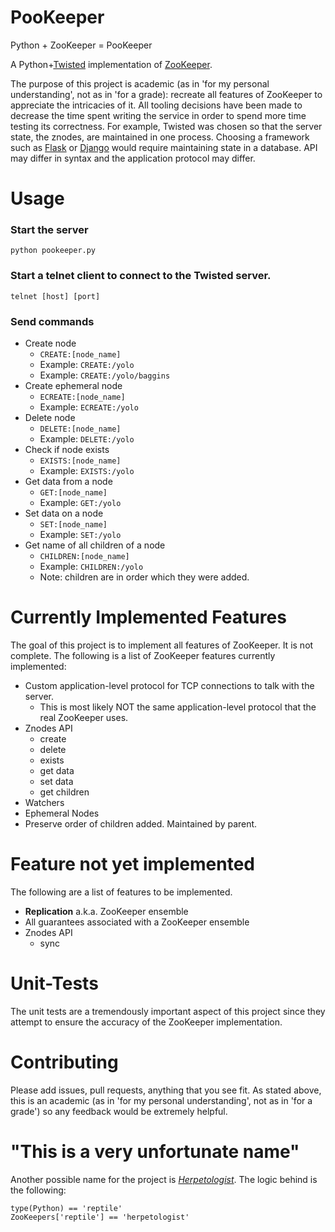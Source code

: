 # PooKeeper

Python + ZooKeeper = PooKeeper

A Python+[Twisted](https://twistedmatrix.com/trac/) implementation of [ZooKeeper](http://zookeeper.apache.org/).

The purpose of this project is academic (as in 'for my personal understanding', not as in 'for a grade):
recreate all features of ZooKeeper to appreciate the intricacies of it.
All tooling decisions have been made to decrease the time spent writing the service in order to spend more time testing its correctness.
For example, Twisted was chosen so that the server state, the znodes, are maintained in one process.
Choosing a framework such as [Flask](http://flask.pocoo.org/) or [Django](https://www.djangoproject.com/) would require maintaining state in a database.
API may differ in syntax and the application protocol may differ.

# Usage

### Start the server

    python pookeeper.py

### Start a telnet client to connect to the Twisted server.

    telnet [host] [port]

### Send commands

* Create node
    * `CREATE:[node_name]`
    * Example: `CREATE:/yolo`
    * Example: `CREATE:/yolo/baggins`
* Create ephemeral node
    * `ECREATE:[node_name]`
    * Example: `ECREATE:/yolo`
* Delete node
    * `DELETE:[node_name]`
    * Example: `DELETE:/yolo`
* Check if node exists
    * `EXISTS:[node_name]`
    * Example: `EXISTS:/yolo`
* Get data from a node
    * `GET:[node_name]`
    * Example: `GET:/yolo`
* Set data on a node
    * `SET:[node_name]`
    * Example: `SET:/yolo`
* Get name of all children of a node
    * `CHILDREN:[node_name]`
    * Example: `CHILDREN:/yolo` 
    * Note: children are in order which they were added.

# Currently Implemented Features

The goal of this project is to implement all features of ZooKeeper. It is not complete. The following is a list of ZooKeeper features currently implemented:

* Custom application-level protocol for TCP connections to talk with the server.
    * This is most likely NOT the same application-level protocol that the real ZooKeeper uses.
* Znodes API
    * create
    * delete
    * exists
    * get data
    * set data
    * get children
* Watchers
* Ephemeral Nodes
* Preserve order of children added. Maintained by parent.

# Feature not yet implemented

The following are a list of features to be implemented.

* __Replication__ a.k.a. ZooKeeper ensemble
* All guarantees associated with a ZooKeeper ensemble
* Znodes API
    * sync

# Unit-Tests

The unit tests are a tremendously important aspect of this project since they attempt to ensure the accuracy of the ZooKeeper implementation.

# Contributing

Please add issues, pull requests, anything that you see fit. As stated above, this is an academic (as in 'for my personal understanding', not as in 'for a grade') so any feedback would be extremely helpful.

# "This is a very unfortunate name"

Another possible name for the project is [_Herpetologist_](https://en.wikipedia.org/wiki/Herpetology).
The logic behind is the following:

    type(Python) == 'reptile'
    ZooKeepers['reptile'] == 'herpetologist'
